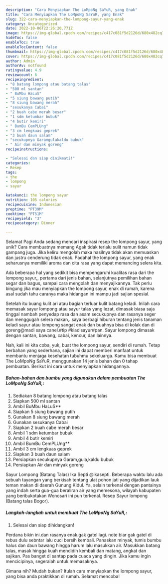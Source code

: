 ```yaml
---
description: "Cara Menyiapkan The LoMpoNg SaYuR, yang Enak"
title: "Cara Menyiapkan The LoMpoNg SaYuR, yang Enak"
slug: 322-cara-menyiapkan-the-lompong-sayur-yang-enak
category: Uncategorized
date: 2022-10-06T22:26:20.771Z
image: https://img-global.cpcdn.com/recipes/c417c081f5d2126d/680x482cq70/the-lompong-sayur-foto-resep-utama.jpg
hideToc: false
enableToc: true
enableTocContent: false
thumbnail: https://img-global.cpcdn.com/recipes/c417c081f5d2126d/680x482cq70/the-lompong-sayur-foto-resep-utama.jpg
cover: https://img-global.cpcdn.com/recipes/c417c081f5d2126d/680x482cq70/the-lompong-sayur-foto-resep-utama.jpg
author: Admin
authorAv: notfound
ratingvalue: 4.9
reviewcount: 6
recipeingredient:
- "8 batang lompong atau batang talas"
- "500 ml santan"
- " BuMbu HaLuS"
- "5 siung bawang putih"
- "8 siung bawang merah"
- "sesukanya Cabai"
- "2 buah cabe merah besar"
- "1 sdm ketumbar bubuk"
- "4 butir kemiri"
- " BumBu CemPLUng"
- "3 cm lengkuas geprek"
- "3 buah daun salam"
- "secukupnya Garamgulakaldu bubuk"
- " Air dan minyak goreng"
recipeinstructions:

- "Selesai dan siap dinikmati!"
categories:
- Resep
tags:
- the
- lompong
- sayur

katakunci: the lompong sayur 
nutrition: 105 calories
recipecuisine: Indonesian
preptime: "PT39M"
cooktime: "PT51M"
recipeyield: "3"
recipecategory: Dinner

---
```



Selamat Pagi Anda sedang mencari inspirasi resep the lompong sayur, yang unik? Cara membuatnya memang Agak tidak terlalu sulit namun tidak gampang juga. Jika keliru mengolah maka hasilnya tidak akan memuaskan dan justru cenderung tidak enak. Padahal the lompong sayur, yang enak seharusnya memiliki aroma dan cita rasa yang dapat memancing selera kita.


Ada beberapa hal yang sedikit bisa mempengaruhi kualitas rasa dari the lompong sayur,, pertama dari jenis bahan, selanjutnya pemilihan bahan segar dan bagus, sampai cara mengolah dan menyajikannya. Tak perlu bingung jika mau menyiapkan the lompong sayur, enak di rumah, karena asal sudah tahu caranya maka hidangan ini mampu jadi sajian spesial.

Setelah itu buang kulit ari atau bagian terluar kulit batang keladi. Inilah cara memasak sayur lompong atau sayur talas yang lezat, dimasak biasa saja tinggal nambah penyedap rasa dan asam secukupnya dan rasanya seger dan menggugah selera makan,. saya berbagi hiburan tentang jenis tanaman keladi sayur atau lompong sangat enak dan buahnya bisa di kolak dan di goreng@madi saya canel.#tip #kladisayur#pan. Sayur lompong dimasak dengan santan, bawang, cabai, kencur, dan lainnya.


Nah, kali ini kita coba, yuk, buat the lompong sayur, sendiri di rumah. Tetap berbahan yang sederhana, sajian ini dapat memberi manfaat untuk membantu menjaga kesehatan tubuhmu sekeluarga. Kamu bisa membuat The LoMpoNg SaYuR, menggunakan 14 jenis bahan dan 0 tahap pembuatan. Berikut ini cara untuk menyiapkan hidangannya.

<!--inarticleads1-->

##### Bahan-bahan dan bumbu yang digunakan dalam pembuatan The LoMpoNg SaYuR,:

1. Sediakan 8 batang lompong atau batang talas
1. Siapkan 500 ml santan
1. Ambil  BuMbu HaLuS**
1. Siapkan 5 siung bawang putih
1. Gunakan 8 siung bawang merah
1. Gunakan sesukanya Cabai
1. Siapkan 2 buah cabe merah besar
1. Ambil 1 sdm ketumbar bubuk
1. Ambil 4 butir kemiri
1. Ambil  BumBu CemPLUng**
1. Ambil 3 cm lengkuas geprek
1. Siapkan 3 buah daun salam
1. Persiapkan secukupnya Garam,gula,kaldu bubuk
1. Persiapkan  Air dan minyak goreng


Sayur Lompong (Batang Talas) Ika Septi @ikasepti. Beberapa waktu lalu ada sebuah tayangan yang berkisah tentang ulat pohon jati yang dijadikan lauk teman makan di daerah Gunung Kidul. Ya, selain terkenal dengan pantainya yang indah serta gua-gua beraliran air yang memesona, wilayah kabupaten yang beribukotakan Wonosari ini pun terkenal. Resep Sayur lompong (Batang talas Bogor). 

<!--inarticleads2-->

##### Langkah-langkah untuk membuat The LoMpoNg SaYuR,:


1. Selesai dan siap dihidangkan!

Perdana bikin ini.dan rasanya enak.gak gatel lagi. note biar gak gatel di rebus dulu sebntar lalu cuci bersih kembali. Panaskan minyak, tumis bumbu halus dan daun bawang hingga harum lalu masukkan air. Masukkan batang talas, masak hingga kuah mendidih kembali dan matang, angkat dan sajikan. Pas banget di santap pada cuaca yang dingin. Jika kamu ingin mencicipinya, segeralah untuk memasaknya. 

Gimana nih? Mudah bukan? Itulah cara menyiapkan the lompong sayur, yang bisa anda praktikkan di rumah. Selamat mencoba!
